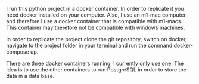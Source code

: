 
I run this python project in a docker container. In order to replicate it you need docker installed on your computer. Also, I use an m1-mac computer and therefore I use a docker container that is compatible with m1-macs. This container may therefore not be compatible with windows machines.

In order to replicate the project clone the git repository, switch on docker, navigate to the project folder in your terminal and run the command docker-compose up.

There are three docker containers running, I currently only use one. The idea is to use the other containers to run PostgreSQL in order to store the data in a data base.